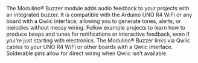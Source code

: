 <FeatureDescription>
The Modulino® Buzzer module adds audio feedback to your projects with an integrated buzzer. It is compatible with the Arduino UNO R4 WiFi or any board with a Qwiic interface, allowing you to generate tones, alerts, or melodies without messy wiring.
</FeatureDescription>

<FeatureList>
  <Feature title="Beginner Friendly" image="led">
    Follow example projects to learn how to produce beeps and tunes for notifications or interactive feedback, even if you’re just starting with electronics.
  </Feature>
  <Feature title="Qwiic & Solderable Pins" image="connection">
    The Modulino® Buzzer links via Qwiic cables to your UNO R4 WiFi or other boards with a Qwiic interface. Solderable pins allow for direct wiring when Qwiic isn’t available.
  </Feature>
</FeatureList>
